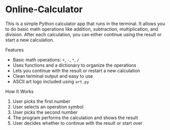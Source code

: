 # Online-Calculator
This is a simple Python calculator app that runs in the terminal. It allows you to do basic math operations like addition, subtraction, multiplication, and division. After each calculation, you can either continue using the result or start a new calculation.

Features
- Basic math operations: `+`, `-`, `*`, `/`
- Uses functions and a dictionary to organize the operations
- Lets you continue with the result or restart a new calculation
- Clean terminal output and easy to use
- ASCII art logo included using `art.py`


How It Works

1. User picks the first number
2. User selects an operation symbol
3. User picks the second number
4. The program performs the calculation and shows the result
5. User decides whether to continue with the result or start over


